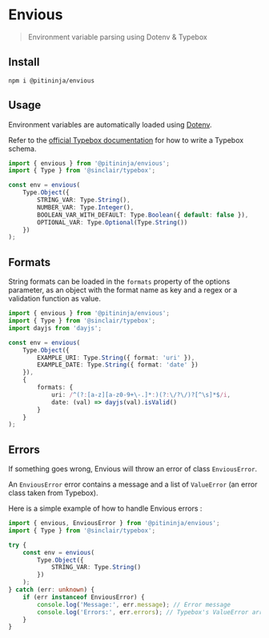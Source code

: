 # Envious

> Environment variable parsing using Dotenv & Typebox

## Install

```shell
npm i @pitininja/envious
```

## Usage

Environment variables are automatically loaded using [Dotenv](https://github.com/motdotla/dotenv).

Refer to the [official Typebox documentation](https://github.com/sinclairzx81/typebox) for how to write a Typebox schema.

```typescript
import { envious } from '@pitininja/envious';
import { Type } from '@sinclair/typebox';

const env = envious(
    Type.Object({
        STRING_VAR: Type.String(),
        NUMBER_VAR: Type.Integer(),
        BOOLEAN_VAR_WITH_DEFAULT: Type.Boolean({ default: false }),
        OPTIONAL_VAR: Type.Optional(Type.String())
    })
);
```

## Formats

String formats can be loaded in the `formats` property of the options parameter, as an object with the format name as key and a regex or a validation function as value.

```typescript
import { envious } from '@pitininja/envious';
import { Type } from '@sinclair/typebox';
import dayjs from 'dayjs';

const env = envious(
    Type.Object({
        EXAMPLE_URI: Type.String({ format: 'uri' }),
        EXAMPLE_DATE: Type.String({ format: 'date' })
    }),
    {
        formats: {
            uri: /^(?:[a-z][a-z0-9+\-.]*:)(?:\/?\/)?[^\s]*$/i,
            date: (val) => dayjs(val).isValid()
        }
    }
);
```

## Errors

If something goes wrong, Envious will throw an error of class `EnviousError`.

An `EnviousError` error contains a message and a list of `ValueError` (an error class taken from Typebox).

Here is a simple example of how to handle Envious errors :

```typescript
import { envious, EnviousError } from '@pitininja/envious';
import { Type } from '@sinclair/typebox';

try {
    const env = envious(
        Type.Object({
            STRING_VAR: Type.String()
        })
    );
} catch (err: unknown) {
    if (err instanceof EnviousError) {
        console.log('Message:', err.message); // Error message
        console.log('Errors:', err.errors); // Typebox's ValueError array
    }
}
```

